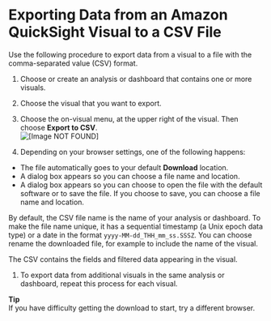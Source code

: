 # Exporting Data from an Amazon QuickSight Visual to a CSV File<a name="export-visual-to-csv"></a>

Use the following procedure to export data from a visual to a file with the comma\-separated value \(CSV\) format\.

1. Choose or create an analysis or dashboard that contains one or more visuals\. 

1. Choose the visual that you want to export\. 

1.  Choose the on\-visual menu, at the upper right of the visual\. Then choose **Export to CSV**\.   
![\[Image NOT FOUND\]](http://docs.aws.amazon.com/quicksight/latest/user/images/export-visual-to-csv.png)

1.  Depending on your browser settings, one of the following happens: 
   +  The file automatically goes to your default **Download** location\. 
   +  A dialog box appears so you can choose a file name and location\. 
   +  A dialog box appears so you can choose to open the file with the default software or to save the file\. If you choose to save, you can choose a file name and location\. 

   By default, the CSV file name is the name of your analysis or dashboard\. To make the file name unique, it has a sequential timestamp \(a Unix epoch data type\) or a date in the format `yyyy-MM-dd_THH_mm_ss.SSSZ`\. You can choose rename the downloaded file, for example to include the name of the visual\. 

   The CSV contains the fields and filtered data appearing in the visual\. 

1. To export data from additional visuals in the same analysis or dashboard, repeat this process for each visual\. 

**Tip**  
If you have difficulty getting the download to start, try a different browser\.